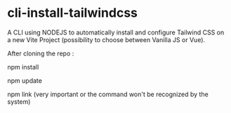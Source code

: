 # cli-install-tailwindcss

A CLI using NODEJS to automatically install and configure Tailwind CSS on a new Vite Project (possibility to choose between Vanilla JS or Vue).


After cloning the repo :

npm install

npm update

npm link (very important or the command won't be recognized by the system)
